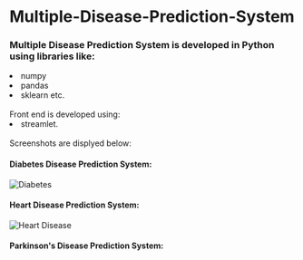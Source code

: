 # Multiple-Disease-Prediction-System
### Multiple Disease Prediction System is developed in Python using libraries like:
<li>numpy<br><li>pandas<br><li>sklearn etc.</br><br> Front end is developed using:<li> streamlet.</br>
<br> Screenshots are displyed below:</br>

#### Diabetes Disease Prediction System:
![Diabetes](https://github.com/skrShailesh/Multiple-Disease-Prediction-System/assets/114929285/21c7872f-1619-4495-89c9-c816a3a1b12b)
#### Heart Disease Prediction System:
![Heart Disease](https://github.com/skrShailesh/Multiple-Disease-Prediction-System/assets/114929285/79498679-ecda-49cb-bc65-9178401ada35)
#### Parkinson's Disease Prediction System:

